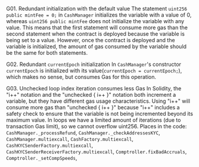 G01. Redundant initialization with the default value
The statement `uint256 public mintFee = 0;` in `CashManager` initializes the variable with a value of 0, whereas `uint256 public mintFee` does not initialize the variable with any value. This means that the first statement will consume more gas than the second statement when the contract is deployed because the variable is being set to a value. However, once the contract is deployed and the variable is initialized, the amount of gas consumed by the variable should be the same for both statements. 

G02. Redundant `currentEpoch` initialization
In `CashManager`'s constructor `currentEpoch` is initialized with its value(`currentEpoch = currentEpoch;`), which makes no sense, but consumes Gas for this operation.

G03. Unchecked loop index iteration consumes less Gas
In Solidity, the "i++" notation and the "unchecked { i++ }" notation both increment a variable, but they have different gas usage characteristics. Using "i++" will consume more gas than "unchecked { i++ }" because "i++" includes a safety check to ensure that the variable is not being incremented beyond its maximum value. In loops we have a limited amount of iterations (due to transaction Gas limit), so we cannot overflow uint256.
Places in the code: `CashManager._processRefund`, `CashManager._checkAddressesKYC`, `CashManager.multiexcall`, `CashFactory.multiexcall`, `CashKYCSenderFactory.multiexcall`, `CashKYCSenderReceiverFactory.multiexcall`, `Comptroller.fixBadAccruals`, `Comptroller._setCompSpeeds`, 